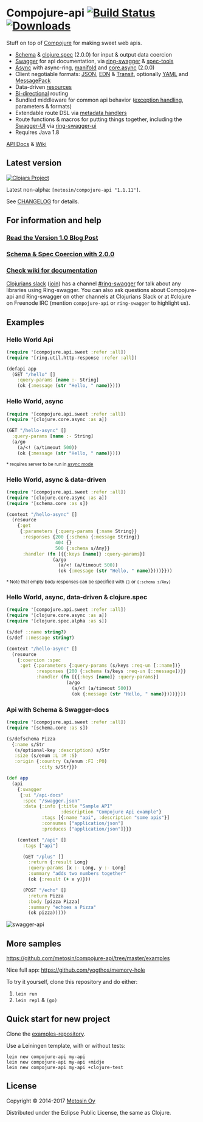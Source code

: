 # Compojure-api [![Build Status](https://api.travis-ci.org/metosin/compojure-api.svg?branch=master)](https://travis-ci.org/metosin/compojure-api) [![Downloads](https://jarkeeper.com/metosin/compojure-api/downloads.svg)](https://jarkeeper.com/metosin/compojure-api)

Stuff on top of [Compojure](https://github.com/weavejester/compojure) for making sweet web apis.

- [Schema](https://github.com/Prismatic/schema) & [clojure.spec](https://clojure.org/about/spec) (2.0.0) for input & output data coercion
- [Swagger](http://swagger.io/) for api documentation, via [ring-swagger](https://github.com/metosin/ring-swagger) & [spec-tools](https://github.com/metosin/spec-tools)
- [Async](https://github.com/metosin/compojure-api/wiki/Async) with async-ring, [manifold](https://github.com/ztellman/manifold) and [core.async](https://github.com/clojure/core.async) (2.0.0)
- Client negotiable formats: [JSON](http://www.json.org/), [EDN](https://github.com/edn-format/edn) & [Transit](https://github.com/cognitect/transit-format), optionally [YAML](http://yaml.org/) and [MessagePack](http://msgpack.org/)
- Data-driven [resources](https://github.com/metosin/compojure-api/wiki/Resources-and-Liberator)
- [Bi-directional](https://github.com/metosin/compojure-api/wiki/Routing#bi-directional-routing) routing
- Bundled middleware for common api behavior ([exception handling](https://github.com/metosin/compojure-api/wiki/Exception-handling), parameters & formats)
- Extendable route DSL via [metadata handlers](https://github.com/metosin/compojure-api/wiki/Creating-your-own-metadata-handlers)
- Route functions & macros for putting things together, including the [Swagger-UI](https://github.com/wordnik/swagger-ui) via [ring-swagger-ui](https://github.com/metosin/ring-swagger-ui)
- Requires Java 1.8

[API Docs](http://metosin.github.io/compojure-api/doc/) & [Wiki](https://github.com/metosin/compojure-api/wiki)

## Latest version

[![Clojars Project](http://clojars.org/metosin/compojure-api/latest-version.svg)](http://clojars.org/metosin/compojure-api)

Latest non-alpha: `[metosin/compojure-api "1.1.11"]`.

See [CHANGELOG](https://github.com/metosin/compojure-api/blob/master/CHANGELOG.md) for details.

## For information and help

### [Read the Version 1.0 Blog Post](http://www.metosin.fi/blog/compojure-api-100/)

### [Schema & Spec Coercion with 2.0.0](https://github.com/metosin/compojure-api/wiki/Coercion)

### [Check wiki for documentation](https://github.com/metosin/compojure-api/wiki)

[Clojurians slack](https://clojurians.slack.com/) ([join](http://clojurians.net/)) has a channel [#ring-swagger](https://clojurians.slack.com/messages/ring-swagger/) for talk about any libraries using Ring-swagger. You can also ask questions about Compojure-api and Ring-swagger on other channels at Clojurians Slack or at #clojure on Freenode IRC (mention `compojure-api` or `ring-swagger` to highlight us).

## Examples

### Hello World Api

```clj
(require '[compojure.api.sweet :refer :all])
(require '[ring.util.http-response :refer :all])

(defapi app
  (GET "/hello" []
    :query-params [name :- String]
    (ok {:message (str "Hello, " name)})))
```

### Hello World, async

```clj
(require '[compojure.api.sweet :refer :all])
(require '[clojure.core.async :as a])

(GET "/hello-async" []
  :query-params [name :- String]
  (a/go
    (a/<! (a/timeout 500))
    (ok {:message (str "Hello, " name)})))
```

<sub>* requires server to be run in [async mode](https://github.com/metosin/compojure-api/wiki/Async)</sub>

### Hello World, async & data-driven

```clj
(require '[compojure.api.sweet :refer :all])
(require '[clojure.core.async :as a])
(require '[schema.core :as s])

(context "/hello-async" []
  (resource
    {:get
     {:parameters {:query-params {:name String}}
      :responses {200 {:schema {:message String}}
                  404 {}
                  500 {:schema s/Any}}
      :handler (fn [{{:keys [name]} :query-params}]
                 (a/go
                   (a/<! (a/timeout 500))
                   (ok {:message (str "Hello, " name)})))}}))
```

<sub>* Note that empty body responses can be specified with `{}` or `{:schema s/Any}`

### Hello World, async, data-driven & clojure.spec

```clj
(require '[compojure.api.sweet :refer :all])
(require '[clojure.core.async :as a])
(require '[clojure.spec.alpha :as s])

(s/def ::name string?)
(s/def ::message string?)

(context "/hello-async" []
  (resource
    {:coercion :spec
     :get {:parameters {:query-params (s/keys :req-un [::name])}
           :responses {200 {:schema (s/keys :req-un [::message])}}
           :handler (fn [{{:keys [name]} :query-params}]
                      (a/go
                        (a/<! (a/timeout 500))
                        (ok {:message (str "Hello, " name)})))}}))
```

### Api with Schema & Swagger-docs

```clj
(require '[compojure.api.sweet :refer :all])
(require '[schema.core :as s])

(s/defschema Pizza
  {:name s/Str
   (s/optional-key :description) s/Str
   :size (s/enum :L :M :S)
   :origin {:country (s/enum :FI :PO)
            :city s/Str}})

(def app
  (api
    {:swagger
     {:ui "/api-docs"
      :spec "/swagger.json"
      :data {:info {:title "Sample API"
                    :description "Compojure Api example"}
             :tags [{:name "api", :description "some apis"}]
             :consumes ["application/json"]
             :produces ["application/json"]}}}

    (context "/api" []
      :tags ["api"]

      (GET "/plus" []
        :return {:result Long}
        :query-params [x :- Long, y :- Long]
        :summary "adds two numbers together"
        (ok {:result (+ x y)}))

      (POST "/echo" []
        :return Pizza
        :body [pizza Pizza]
        :summary "echoes a Pizza"
        (ok pizza)))))
```

![swagger-api](https://raw.githubusercontent.com/wiki/metosin/compojure-api/swagger-api.png)

## More samples

https://github.com/metosin/compojure-api/tree/master/examples

Nice full app: https://github.com/yogthos/memory-hole

To try it yourself, clone this repository and do either:

1. `lein run`
2. `lein repl` & `(go)`

## Quick start for  new project

Clone the [examples-repository](https://github.com/metosin/compojure-api-examples).

Use a Leiningen template, with or without tests:

```
lein new compojure-api my-api
lein new compojure-api my-api +midje
lein new compojure-api my-api +clojure-test
```

## License

Copyright © 2014-2017 [Metosin Oy](http://www.metosin.fi)

Distributed under the Eclipse Public License, the same as Clojure.
